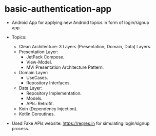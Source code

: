 # basic-authentication-app

- Android App for applying new Android topics in form of login/signup app.

- Topics:
  * Clean Architecture: 3 Layers (Presentation, Domain, Data) Layers.
  * Presentation Layer:
    * JetPack Compose.
    * View-Model.
    * MVI Presentation Architecture Pattern.
  * Domain Layer:
    * UseCases.
    * Repository Interfaces.
  * Data Layer:
    * Repository Implementation.
    * Models.
    * APIs: Retrofit.
  * Koin (Dependency Injection).
  * Kotlin Coroutines.

- Used Fake APIs website: https://reqres.in for simulating login/signup process.
